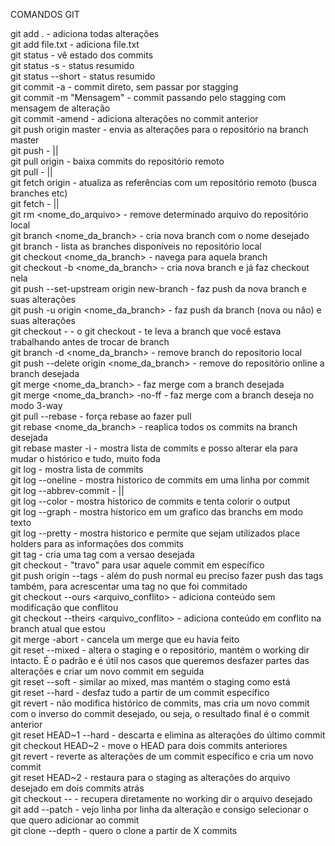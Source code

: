 COMANDOS GIT

git add . - adiciona todas alterações<br>
git add file.txt - adiciona file.txt<br>
git status - vê estado dos commits<br>
git status -s - status resumido<br>
git status --short - status resumido<br>
git commit -a - commit direto, sem passar por stagging<br>
git commit -m "Mensagem" - commit passando pelo stagging com mensagem de alteração<br>
git commit -amend - adiciona alterações no commit anterior<br>
git push origin master - envia as alterações para o repositório na branch master<br>
git push - ||<br>
git pull origin - baixa commits do repositório remoto<br>
git pull - ||<br>
git fetch origin - atualiza as referências com um repositório remoto (busca branches etc)<br>
git fetch - ||<br>
git rm <nome_do_arquivo> - remove determinado arquivo do repositório local<br>
git branch <nome_da_branch> - cria nova branch com o nome desejado<br>
git branch - lista as branches disponíveis no repositório local<br>
git checkout <nome_da_branch> - navega para aquela branch<br>
git checkout -b <nome_da_branch> - cria nova branch e já faz checkout nela<br>
git push --set-upstream origin new-branch - faz push da nova branch e suas alterações<br>
git push -u origin <nome_da_branch> - faz push da branch (nova ou não) e suas alterações<br>
git checkout - - o git checkout - te leva a branch que você estava trabalhando antes de trocar de branch<br>
git branch -d <nome_da_branch> - remove branch do repositorio local<br>
git push --delete origin <nome_da_branch> - remove do repositório online a branch desejada<br>
git merge <nome_da_branch> - faz merge com a branch desejada<br>
git merge <nome_da_branch> -no-ff - faz merge com a branch deseja no modo 3-way<br>
git pull --rebase - força rebase ao fazer pull<br>
git rebase <nome_da_branch> - reaplica todos os commits na branch desejada<br>
git rebase master -i - mostra lista de commits e posso alterar ela para mudar o histórico e tudo, muito foda<br>
git log - mostra lista de commits<br>
git log --oneline - mostra historico de commits em uma linha por commit<br>
git log --abbrev-commit - ||<br>
git log --color - mostra historico de commits e tenta colorir o output<br>
git log --graph - mostra historico em um grafico das branchs em modo texto<br>
git log --pretty - mostra historico e permite que sejam utilizados place holders para as informações dos commits<br>
git tag <versao> - cria uma tag com a versao desejada<br>
git checkout <versao> - "travo" para usar aquele commit em específico<br>
git push origin --tags - além do push normal eu preciso fazer push das tags também, para acrescentar uma tag no que foi commitado<br>
git checkout --ours <arquivo_conflito> - adiciona conteúdo sem modificação que conflitou<br>
git checkout --theirs <arquivo_conflito> - adiciona conteúdo em conflito na branch atual que estou<br>
git merge -abort - cancela um merge que eu havia feito<br>
git reset --mixed - altera o staging e o repositório, mantém o working dir intacto. É o padrão e é útil nos casos que queremos desfazer partes das alterações e criar um novo commit em seguida<br>
git reset --soft - similar ao mixed, mas mantém o staging como está<br>
git reset --hard - desfaz tudo a partir de um commit específico<br>
git revert - não modifica histórico de commits, mas cria um novo commit com o inverso do commit desejado, ou seja, o resultado final é o commit anterior<br>
git reset HEAD~1 --hard - descarta e elimina as alterações do último commit<br>
git checkout HEAD~2 - move o HEAD para dois commits anteriores<br>
git revert <hash> - reverte as alterações de um commit específico e cria um novo commit<br>
git reset HEAD~2 <arquivo> - restaura para o staging as alterações do arquivo desejado em dois commits atrás<br>
git checkout -- <arquivo> - recupera diretamente no working dir o arquivo desejado<br>
git add --patch - vejo linha por linha da alteração e consigo selecionar o que quero adicionar ao commit<br>
git clone <repo> --depth - quero o clone a partir de X commits<br>
